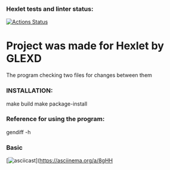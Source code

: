 ### Hexlet tests and linter status:
[![Actions Status](https://github.com/GLEXD/python-project-50/actions/workflows/hexlet-check.yml/badge.svg)](https://github.com/GLEXD/python-project-50/actions)

# Project was made for Hexlet by GLEXD
The program checking two files for changes between them

### INSTALLATION:

make build
make package-install

### Reference for using the program:

gendiff -h

### Basic

[![asciicast](https://asciinema.org/a/8gHHPZuNn7y1NNq9556pKDI8i.svg)](https://asciinema.org/a/8gHH


